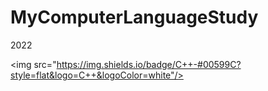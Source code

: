 # MyComputerLanguageStudy
2022

 <img src="https://img.shields.io/badge/C++-#00599C?style=flat&logo=C++&logoColor=white"/>

